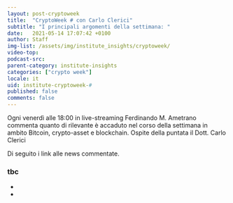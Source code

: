 ```yaml
---
layout: post-cryptoweek
title:  "CryptoWeek # con Carlo Clerici"
subtitle: "I principali argomenti della settimana: "
date:   2021-05-14 17:07:42 +0100
author: Staff
img-list: /assets/img/institute_insights/cryptoweek/
video-top: 
podcast-src: 
parent-category: institute-insights
categories: ["crypto week"]
locale: it
uid: institute-cryptoweek-#
published: false
comments: false
---
```

Ogni venerdì alle 18:00 in live-streaming Ferdinando M. Ametrano commenta quanto di rilevante è accaduto nel corso della settimana in ambito Bitcoin, crypto-asset e blockchain.
Ospite della puntata il Dott. Carlo Clerici

Di seguito i link alle news commentate.

### tbc

-
-
